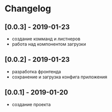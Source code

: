 # Changelog

## [0.0.3] - 2019-01-23

- создание комманд и листнеров
- работа над компонентом загрузки

## [0.0.2] - 2019-01-23

- разработка фронтенда
- сохранение и загрузка конфига приложения

## [0.0.1] - 2019-01-20

- создание проекта